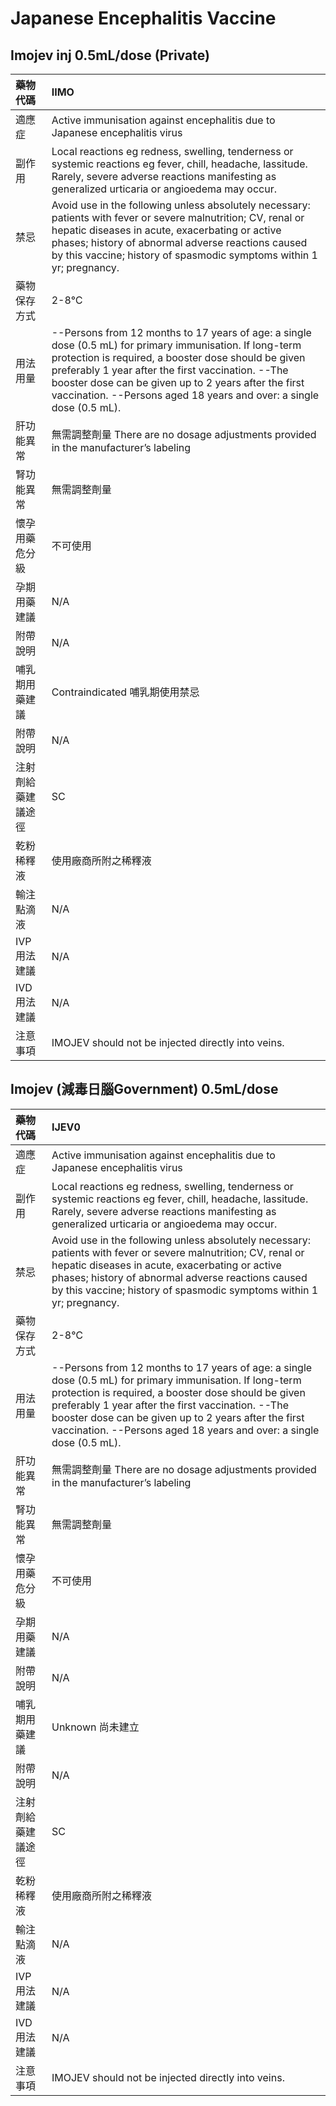 # Japanese Encephalitis Vaccine

## Imojev inj 0.5mL/dose (Private)

| 藥物代碼           | IIMO                                                                                                                                                                                                                                                                                                                                                  |
|:-------------------|:------------------------------------------------------------------------------------------------------------------------------------------------------------------------------------------------------------------------------------------------------------------------------------------------------------------------------------------------------|
| 適應症             | Active immunisation against encephalitis due to Japanese encephalitis virus                                                                                                                                                                                                                                                                           |
| 副作用             | Local reactions eg redness, swelling, tenderness or systemic reactions eg fever, chill, headache, lassitude. Rarely, severe adverse reactions manifesting as generalized urticaria or angioedema may occur.                                                                                                                                           |
| 禁忌               | Avoid use in the following unless absolutely necessary: patients with fever or severe malnutrition; CV, renal or hepatic diseases in acute, exacerbating or active phases; history of abnormal adverse reactions caused by this vaccine; history of spasmodic symptoms within 1 yr; pregnancy.                                                        |
| 藥物保存方式       | 2-8℃                                                                                                                                                                                                                                                                                                                                                  |
| 用法用量           | --Persons from 12 months to 17 years of age: a single dose (0.5 mL) for primary immunisation. If long-term protection is required, a booster dose should be given preferably 1 year after the first vaccination. --The booster dose can be given up to 2 years after the first vaccination. --Persons aged 18 years and over: a single dose (0.5 mL). |
| 肝功能異常         | 無需調整劑量  There are no dosage adjustments provided in the manufacturer’s labeling                                                                                                                                                                                                                                                                 |
| 腎功能異常         | 無需調整劑量                                                                                                                                                                                                                                                                                                                                          |
| 懷孕用藥危分級     | 不可使用                                                                                                                                                                                                                                                                                                                                              |
| 孕期用藥建議       | N/A                                                                                                                                                                                                                                                                                                                                                   |
| 附帶說明           | N/A                                                                                                                                                                                                                                                                                                                                                   |
| 哺乳期用藥建議     | Contraindicated 哺乳期使用禁忌                                                                                                                                                                                                                                                                                                                        |
| 附帶說明           | N/A                                                                                                                                                                                                                                                                                                                                                   |
| 注射劑給藥建議途徑 | SC                                                                                                                                                                                                                                                                                                                                                    |
| 乾粉稀釋液         | 使用廠商所附之稀釋液                                                                                                                                                                                                                                                                                                                                  |
| 輸注點滴液         | N/A                                                                                                                                                                                                                                                                                                                                                   |
| IVP 用法建議       | N/A                                                                                                                                                                                                                                                                                                                                                   |
| IVD 用法建議       | N/A                                                                                                                                                                                                                                                                                                                                                   |
| 注意事項           | IMOJEV should not be injected directly into veins.                                                                                                                                                                                                                                                                                                    |

## Imojev (減毒日腦Government) 0.5mL/dose

| 藥物代碼           | IJEV0                                                                                                                                                                                                                                                                                                                                                 |
|:-------------------|:------------------------------------------------------------------------------------------------------------------------------------------------------------------------------------------------------------------------------------------------------------------------------------------------------------------------------------------------------|
| 適應症             | Active immunisation against encephalitis due to Japanese encephalitis virus                                                                                                                                                                                                                                                                           |
| 副作用             | Local reactions eg redness, swelling, tenderness or systemic reactions eg fever, chill, headache, lassitude. Rarely, severe adverse reactions manifesting as generalized urticaria or angioedema may occur.                                                                                                                                           |
| 禁忌               | Avoid use in the following unless absolutely necessary: patients with fever or severe malnutrition; CV, renal or hepatic diseases in acute, exacerbating or active phases; history of abnormal adverse reactions caused by this vaccine; history of spasmodic symptoms within 1 yr; pregnancy.                                                        |
| 藥物保存方式       | 2-8℃                                                                                                                                                                                                                                                                                                                                                  |
| 用法用量           | --Persons from 12 months to 17 years of age: a single dose (0.5 mL) for primary immunisation. If long-term protection is required, a booster dose should be given preferably 1 year after the first vaccination. --The booster dose can be given up to 2 years after the first vaccination. --Persons aged 18 years and over: a single dose (0.5 mL). |
| 肝功能異常         | 無需調整劑量  There are no dosage adjustments provided in the manufacturer’s labeling                                                                                                                                                                                                                                                                 |
| 腎功能異常         | 無需調整劑量                                                                                                                                                                                                                                                                                                                                          |
| 懷孕用藥危分級     | 不可使用                                                                                                                                                                                                                                                                                                                                              |
| 孕期用藥建議       | N/A                                                                                                                                                                                                                                                                                                                                                   |
| 附帶說明           | N/A                                                                                                                                                                                                                                                                                                                                                   |
| 哺乳期用藥建議     | Unknown 尚未建立                                                                                                                                                                                                                                                                                                                                      |
| 附帶說明           | N/A                                                                                                                                                                                                                                                                                                                                                   |
| 注射劑給藥建議途徑 | SC                                                                                                                                                                                                                                                                                                                                                    |
| 乾粉稀釋液         | 使用廠商所附之稀釋液                                                                                                                                                                                                                                                                                                                                  |
| 輸注點滴液         | N/A                                                                                                                                                                                                                                                                                                                                                   |
| IVP 用法建議       | N/A                                                                                                                                                                                                                                                                                                                                                   |
| IVD 用法建議       | N/A                                                                                                                                                                                                                                                                                                                                                   |
| 注意事項           | IMOJEV should not be injected directly into veins.                                                                                                                                                                                                                                                                                                    |

